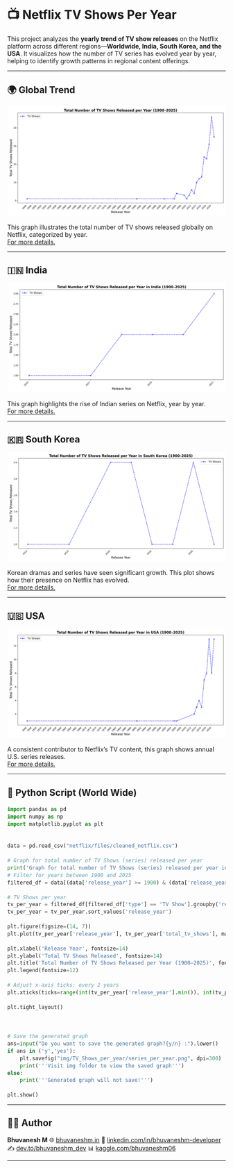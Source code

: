 # 📺 Netflix TV Shows Per Year

This project analyzes the **yearly trend of TV show releases** on the Netflix platform across different regions—**Worldwide, India, South Korea, and the USA**. It visualizes how the number of TV series has evolved year by year, helping to identify growth patterns in regional content offerings.

---

## 🌍 Global Trend

![TV Shows Worldwide](https://raw.githubusercontent.com/bhuvanesh-m-dev/ds-intern-unified-mentor/refs/heads/main/netflix/img/TV_Shows_per_year/series_per_year.png)

This graph illustrates the total number of TV shows released globally on Netflix, categorized by year.   
[For more details.](https://github.com/bhuvanesh-m-dev/ds-intern-unified-mentor/tree/main/netflix/TV_Shows_per_year)

---

## 🇮🇳 India

![TV Shows in India](https://raw.githubusercontent.com/bhuvanesh-m-dev/ds-intern-unified-mentor/refs/heads/main/netflix/img/TV_Shows_per_year/India/India.png)

This graph highlights the rise of Indian series on Netflix, year by year.   
[For more details.](https://github.com/bhuvanesh-m-dev/ds-intern-unified-mentor/tree/main/netflix/TV_Shows_per_year/India)

---

## 🇰🇷 South Korea

![TV Shows in South Korea](https://raw.githubusercontent.com/bhuvanesh-m-dev/ds-intern-unified-mentor/refs/heads/main/netflix/img/TV_Shows_per_year/South_Korea/South_Korea.png)

Korean dramas and series have seen significant growth. This plot shows how their presence on Netflix has evolved.  
[For more details.](https://github.com/bhuvanesh-m-dev/ds-intern-unified-mentor/tree/main/netflix/TV_Shows_per_year/South_Korea)

---

## 🇺🇸 USA

![TV Shows in USA](https://raw.githubusercontent.com/bhuvanesh-m-dev/ds-intern-unified-mentor/refs/heads/main/netflix/img/TV_Shows_per_year/USA/USA.png)

A consistent contributor to Netflix’s TV content, this graph shows annual U.S. series releases.   
[For more details.](https://github.com/bhuvanesh-m-dev/ds-intern-unified-mentor/tree/main/netflix/TV_Shows_per_year/USA)

---

## 🐍 Python Script (World Wide)


```python
import pandas as pd
import numpy as np
import matplotlib.pyplot as plt


data = pd.read_csv("netflix/files/cleaned_netflix.csv")

# Graph for total number of TV Shows (series) released per year
print('Graph for total number of TV Shows (series) released per year in Netflix OTT')
# Filter for years between 1900 and 2025
filtered_df = data[(data['release_year'] >= 1900) & (data['release_year'] <= 2025)]

# TV Shows per year
tv_per_year = filtered_df[filtered_df['type'] == 'TV Show'].groupby('release_year').size().reset_index(name='total_tv_shows')
tv_per_year = tv_per_year.sort_values('release_year')

plt.figure(figsize=(14, 7))
plt.plot(tv_per_year['release_year'], tv_per_year['total_tv_shows'], marker='x', linestyle='--', color='b', label='TV Shows')

plt.xlabel('Release Year', fontsize=14)
plt.ylabel('Total TV Shows Released', fontsize=14)
plt.title('Total Number of TV Shows Released per Year (1900–2025)', fontsize=16, fontweight='bold')
plt.legend(fontsize=12)

# Adjust x-axis ticks: every 2 years
plt.xticks(ticks=range(int(tv_per_year['release_year'].min()), int(tv_per_year['release_year'].max())+1, 2), rotation=45, ha='right')

plt.tight_layout()



# Save the generated graph 
ans=input("Do you want to save the generated graph?{y/n} :").lower()
if ans in ('y','yes'):
    plt.savefig("img/TV_Shows_per_year/series_per_year.png", dpi=300)
    print('''Visit img folder to view the saved graph''')
else:
    print('''Generated graph will not save!''')

plt.show()
```

---

## 🙋‍♂️ Author

**Bhuvanesh M**
🌐 [bhuvaneshm.in](https://bhuvaneshm.in)
🔗 [linkedin.com/in/bhuvaneshm-developer](https://www.linkedin.com/in/bhuvaneshm-developer)
✍️ [dev.to/bhuvaneshm\_dev](https://dev.to/bhuvaneshm_dev)
📊 [kaggle.com/bhuvaneshm06](https://www.kaggle.com/bhuvaneshm06)

---
